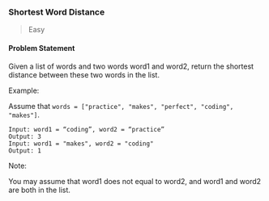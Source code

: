 ### Shortest Word Distance
> Easy

#### Problem Statement

Given a list of words and two words word1 and word2, return the shortest distance between these two words in the list.

Example:

Assume that `words = ["practice", "makes", "perfect", "coding", "makes"]`.
```
Input: word1 = “coding”, word2 = “practice”
Output: 3
Input: word1 = "makes", word2 = "coding"
Output: 1

```
Note:

You may assume that word1 does not equal to word2, and word1 and word2 are both in the list.

